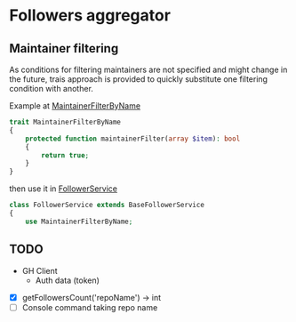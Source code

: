 # Followers aggregator

## Maintainer filtering

As conditions for filtering maintainers are not specified and might change in the future, trais approach is provided to quickly substitute one filtering condition with another.

Example at [MaintainerFilterByName](./app/Services/Traits/MaintainerFilterByName.php)

```php
trait MaintainerFilterByName
{
    protected function maintainerFilter(array $item): bool
    {
        return true;
    }
}
```

then use it in [FollowerService](./app/Services/FollowerService.php)

```php
class FollowerService extends BaseFollowerService
{
    use MaintainerFilterByName;
```

## TODO

- GH Client
  - Auth data (token)

- [x] getFollowersCount('repoName') -> int
- [ ] Console command taking repo name
